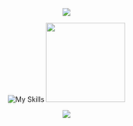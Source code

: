 
<div align="center">

<div align="center">
  <img src="https://capsule-render.vercel.app/api?type=waving&color=gradient&height=100&section=header"/>
</div>
    
  ![My Skills](https://skillicons.dev/icons?i=html,css,js,ts,nodejs,golang,solidity,bun,expressjs,next,electron,react,vue,tailwind,styledcomponents,postgresql,mongodb,aws,firebase,md,git,github,sass,vite,jest,neovim,postman&perline=9)
  <img src = "https://github-readme-stats.vercel.app/api/top-langs/?username=0xkieranwilliams&layout=donut&theme=tokyonight&hide_border=true" height = 162>

</div>

<div align="center">
  <img src="https://capsule-render.vercel.app/api?type=waving&color=gradient&height=100&section=footer"/>
</div>

